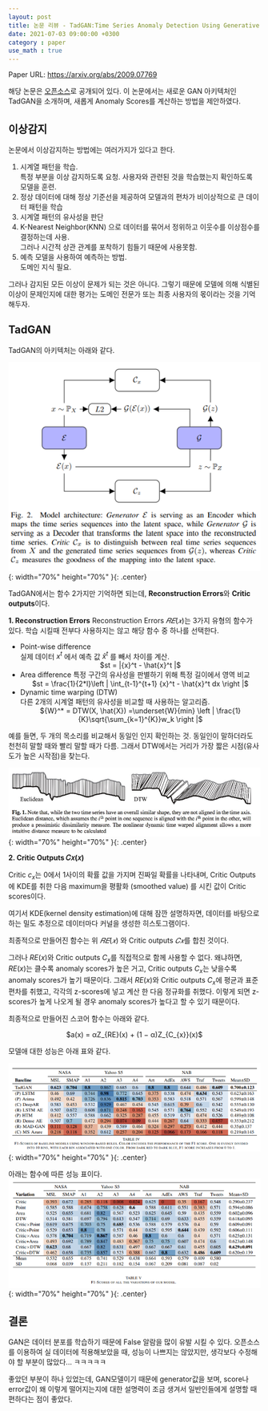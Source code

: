 ```yaml
---
layout: post
title: 논문 리뷰 - TadGAN:Time Series Anomaly Detection Using Generative Adversarial Networks
date: 2021-07-03 09:00:00 +0300
category : paper
use_math : true
---
```


Paper URL: <https://arxiv.org/abs/2009.07769>

해당 논문은 [오픈소스](https://github.com/signals-dev/Orion)로 공개되어 있다.  이 논문에서는 새로운 GAN 아키텍처인 TadGAN을 소개하며, 새롭게 Anomaly Scores를 계산하는 방법을 제안하였다. 


## 이상감지 

논문에서 이상감지하는 방법에는 여러가지가 있다고 한다. 

1. 시계열 패턴을 학습.   
    특정 부분을 이상 감지하도록 요청. 
사용자와 관련된 것을 학습했는지 확인하도록 모델을 훈련. 
2. 정상 데이터에 대해 정상 기준선을 제공하여 모델과의 편차가 비이상적으로 큰 데이터 패턴을 학습 
3. 시계열 패턴의 유사성을 판단
4. K-Nearest Neighbor(KNN) 으로 데이터를 묶어서 정위하고 이웃수를 이상점수를 결정하는데 사용.   
    그러나 시간적 상관 관계를 포착하기 힘들기 때문에 사용못함.
5. 예측 모델을 사용하여 예측하는 방법.   
    도메인 지식 필요.


그러나 감지된 모든 이상이 문제가 되는 것은 아니다. 그렇기 때문에 모델에 의해 식별된 이상이 문제인지에 대한 평가는 도메인 전문가 또는 최종 사용자의 몫이라는 것을 기억해두자. 

## TadGAN 

TadGAN의 아키텍처는 아래와 같다. 

![tadgan](/public/img/tadgan.png){: width="70%" height="70%" }{: .center}

TadGAN에서는 함수 2가지만 기억하면 되는데, **Reconstruction Errors**와 **Critic outputs**이다.


**1. Reconstruction Errors**
Reconstruction Errors $𝑅𝐸(𝑥)$는 3가지 유형의 함수가 있다. 학습 시킬때 전부다 사용하지는 않고 해당 함수 중 하나를 선택한다. 

* Point-wise difference  
실제 데이터 $x^t$ 에서 예측 값 $\hat{x} ^t$ 를 빼서 차이를 계산.  
    <center>$st = |{x}^t - \hat{x}^t |$</center>  
* Area difference
특정 구간의 유사성을 판별하기 위해 특정 길이에서 영역 비교
    <center>$st = \frac{1}{2*l}\left | \int_{t-1}^{t+1} {x}^t - \hat{x}^t dx \right |$</center> 
* Dynamic time warping (DTW)  
다른 2개의 시계열 패턴의 유사성을 비교할 때 사용하는 알고리즘.
    <center>${W}^* = DTW(X, \hat{X}) =\underset{W}{min} \left | \frac{1}{K}\sqrt{\sum_{k=1}^{K}}w_k \right |$</center> 
예를 들면, 두 개의 목소리를 비교해서 동일인 인지 확인하는 것. 동일인이 말하더라도 천천히 말할 때와 빨리 말할 때가 다름. 그래서 DTW에서는 거리가 가장 짧은 시점(유사도가 높은 시작점)을 찾는다.

![dtw](/public/img/dtw.png){: width="70%" height="70%" }{: .center}

**2. Critic Outputs  𝐶𝑥(𝑥)**

Critic $c_x$는 0에서 1사이의 확률 값을 가지며 진짜일 확률을 나타내며, Critic Outputs에 KDE를 취한 다음 maximum을 평활화 (smoothed value) 를 시킨 값이 Critic scores이다.

여기서 KDE(kernel density estimation)에 대해 잠깐 설명하자면, 데이터를 바탕으로 하는 밀도 추정으로 데이터마다 커널을 생성한 히스토그램이다.


최종적으로 만들어진 함수는 위 $𝑅𝐸(𝑥)$ 와 Critic outputs $𝐶𝑥$를 합친 것이다.

그러나 $RE(x)$와 Critic outputs $C_x$를 직접적으로 함께 사용할 수 없다.
왜냐하면, $RE(x)$는 클수록 anomaly scores가 높은 거고, Critic outputs $C_x$는 낮을수록 anomaly scores가 높기 때문이다. 그래서 $RE(x)$와 Critic outputs $C_x$에 평균과 표준편차를 취했고, 각각의 z-scores에 넣고 계산 한 다음 정규화를 취했다. 이렇게 되면 z-scores가 높게 나오게 될 경우 anomaly scores가 높다고 할 수 있기 때문이다. 

최종적으로 만들어진 스코어 함수는 아래와 같다.
<center>$a(x) = αZ_{RE}(x) + (1 − α)Z_{C_{x}}(x)$</center> 

모델애 대한 성능은 아래 표와 같다.  

![tadgan_2](/public/img/tadgan_2.png){: width="70%" height="70%" }{: .center}

아래는 함수에 따른 성능 표이다. 
![tadgan_1](/public/img/tadgan_1.png){: width="70%" height="70%" }{: .center}

## 결론

GAN은 데이터 분포를 학습하기 때문에 False 알람을 많이 유발 시킬 수 있다. 오픈소스를 이용하여 실 데이터에 적용해보았을 때, 성능이 나쁘지는 않았지만, 생각보다 수정해야 할 부분이 많았다... ㅋㅋㅋㅋㅋ 

좋았던 부분이 하나 있었는데, GAN모델이기 때문에 generator값을 보며, score나 error값이 왜 이렇게 떨어지는지에 대한 설명력이 조금 생겨서 일반인들에게 설명할 때 편하다는 점이 좋았다. 



